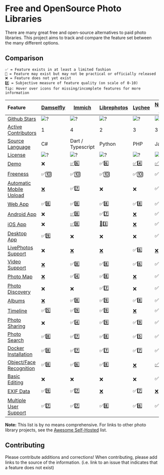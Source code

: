 # Free and OpenSource Photo Libraries

There are many great free and open-source alternatives to paid photo libraries. This project aims to track and compare the feature set between the many different options.

## Comparison

    ✅ = Feature exists in at least a limited fashion
    🚧 = Feature may exist but may not be practical or officially released
    ❌ = Feature does not yet exist
    #️⃣ = Subjective measure of feature quality (on scale of 0-10)
    Tip: Hover over icons for missing/incomplete features for more information


| Feature                                                        | [Damselfly](https://github.com/Webreaper/Damselfly)                       | [Immich](https://github.com/alextran1502/immich)                          | [Librephotos](https://github.com/LibrePhotos/librephotos)                     | [Lychee](https://github.com/LycheeOrg/Lychee)                          | [Nextcloud Photos](https://github.com/nextcloud/photos/)               | [Photonix](https://github.com/photonixapp/photonix)                        | [PiGallery2](https://github.com/bpatrik/pigallery2)                      | [Photoprism](https://github.com/photoprism/photoprism)                        | [Photoview](https://github.com/photoview/photoview)                                                                           | [Piwigo](https://github.com/Piwigo/Piwigo)                          |
| :--------------------------------------------------------------- | --------------------------------------------------------------------------- | --------------------------------------------------------------------------- | ------------------------------------------------------------------------------- | ------------------------------------------------------------------------ | ------------------------------------------------------------------------ | ---------------------------------------------------------------------------- | -------------------------------------------------------------------------- | ------------------------------------------------------------------------------- | ------------------------------------------------------------------------------------------------------------------------------- | --------------------------------------------------------------------- |
| [Github Stars](features.md#github-stars)                       | ![?](https://img.shields.io/github/stars/Webreaper/Damselfly?label=%20)   | ![?](https://img.shields.io/github/stars/alextran1502/immich?label=%20)   | ![?](https://img.shields.io/github/stars/LibrePhotos/librephotos?label=%20)   | ![?](https://img.shields.io/github/stars/LycheeOrg/Lychee?label=%20)   | ![?](https://img.shields.io/github/stars/nextcloud/photos?label=%20)   | ![?](https://img.shields.io/github/stars/photonixapp/photonix?label=%20)   | ![?](https://img.shields.io/github/stars/bpatrik/pigallery2?label=%20)   | ![?](https://img.shields.io/github/stars/photoprism/photoprism?label=%20)     | ![?](https://img.shields.io/github/stars/photoview/photoview?label=%20)                                                       | ![?](https://img.shields.io/github/stars/Piwigo/Piwigo?label=%20)   |
| [Active Contributors](features.md#active-contributors)         | 1                                                                         | 4                                                                         | 2                                                                             | 3                                                                      | 3                                                                      | 1                                                                          | 1                                                                        | 4                                                                             | 1                                                                                                                             | 3                                                                   |
| [Source Language](features.md#source-language)                 | C#                                                                        | Dart / Typescript                                                         | Python                                                                        | PHP                                                                    | JavaScript                                                             | Python                                                                     | TypeScript                                                               | Go                                                                            | Typescript / Go                                                                                                               | PHP                                                                 |
| [License](features.md#license)                                 | ![?](https://img.shields.io/github/license/Webreaper/Damselfly?label=%20) | ![?](https://img.shields.io/github/license/alextran1502/immich?label=%20) | ![?](https://img.shields.io/github/license/LibrePhotos/librephotos?label=%20) | ![?](https://img.shields.io/github/license/LycheeOrg/Lychee?label=%20) | ![?](https://img.shields.io/github/license/nextcloud/photos?label=%20) | ![?](https://img.shields.io/github/license/photonixapp/photonix?label=%20) | ![?](https://img.shields.io/github/license/bpatrik/pigallery2?label=%20) | ![?](https://img.shields.io/static/v1?label=%20&message=GPL-3.0&color=orange) | ![?](https://img.shields.io/github/license/photoview/photoview?label=%20)                                                     | ![?](https://img.shields.io/github/license/Piwigo/Piwigo?label=%20) |
| [Demo](features.md#demo)                                       | ❌                                                                        | [✅6️⃣](https://demo.immich.app/)                     | ✅6️⃣                                                                       | [✅](https://lycheeorg.github.io/demo/)4️⃣                           | [✅](https://nextcloud.com/instant-trial/)7️⃣                        | [✅](https://demo.photonix.org/login)8️⃣                                 | [✅](https://pigallery2.herokuapp.com/gallery)8️⃣                      | [✅](https://try.photoprism.app)9️⃣                                         | [✅](https://photos.qpqp.dk/)9️⃣                                                                                            | [✅](https://piwigo.org/demo)9️⃣                                  |
| [Freeness](features.md#freeness)                               | ✅🔟                                                                      | ✅🔟                                                                      | ✅🔟                                                                          | ✅🔟                                                                   | ✅🔟                                                                   | ✅🔟                                                                       | ✅🔟                                                                     | [🚧](https://photoprism.app/get)7️⃣                                         | ✅🔟                                                                                                                          | ✅🔟                                                                |
| [Automatic Mobile Upload](features.md#automatic-mobile-upload) | [❌](https://github.com/Webreaper/Damselfly/issues/40)                    | ✅7️⃣                                                                   | ❌                                                                            | ❌                                                                     | ✅4️⃣                                                                | ❌                                                                         | ❌                                                                       | ✅6️⃣                                                                       | [❌](https://github.com/photoview/photoview/issues/129)                                                                       | ✅7️⃣                                                             |
| [Web App](features.md#web-app)                                 | ✅8️⃣                                                                   | ✅8️⃣                                                                   | ✅8️⃣                                                                       | ✅8️⃣                                                                | ✅5️⃣                                                                | ✅7️⃣                                                                    | ✅7️⃣                                                                  | ✅7️⃣                                                                       | ✅8️⃣                                                                                                                       | ✅8️⃣                                                             |
| [Android App](features.md#android-app)                         | ❌                                                                        | [✅](https://github.com/alextran1502/immich#step-4-run-mobile-app)8️⃣   | ✅[7️⃣](https://github.com/savvasdalkitsis/uhuruphotos-android)             | [❌](https://github.com/LycheeOrg/Lychee/issues/1013)                  | ✅[4️⃣](https://nextcloud.com/clients/)                              | ✅[4️⃣](https://github.com/photonixapp/photonix-mobile)                  | ❌                                                                       | [🚧](https://docs.photoprism.app/user-guide/pwa/)4️⃣                        | [🚧](https://github.com/photoview/photoview/issues/701https://apps.apple.com/dk/app/photoview-media-gallery/id157838027)3️⃣ | [✅](https://www.piwigo.org/mobile-applications)7️⃣               |
| [iOS App](features.md#ios-app)                                 | ❌                                                                        | [✅](https://github.com/alextran1502/immich#step-4-run-mobile-app)8️⃣   | [🚧](https://github.com/LibrePhotos/librephotos-mobile)3️⃣                  | [❌](https://github.com/LycheeOrg/Lychee/issues/1013)                  | ✅[5️⃣](https://nextcloud.com/clients/)                              | ✅[4️⃣](https://github.com/photonixapp/photonix-mobile)                  | ❌                                                                       | [🚧](https://docs.photoprism.app/user-guide/pwa/)4️⃣                        | [✅](https://apps.apple.com/dk/app/photoview-media-gallery/id1578380271)6️⃣                                                 | [✅](https://www.piwigo.org/mobile-applications)7️⃣               |
| [Desktop App](features.md#desktop-app)                         | ✅9️⃣                                                                   | ❌                                                                        | ❌                                                                            | ❌                                                                     | ✅2️⃣                                                                | [❌](https://github.com/photonixapp/photonix/issues/61)                    | ❌                                                                       | ❌                                                                            | ❌                                                                                                                            | ❌                                                                  |
| [LivePhotos Support](features.md#livephotos-support)           | ❌                                                                        | [❌](https://github.com/alextran1502/immich/issues/160)                   | [❌](https://github.com/LibrePhotos/librephotos/issues/287)                   | ✅[6️⃣](https://github.com/LycheeOrg/Lychee/issues/1283)             | [❌](https://github.com/nextcloud/photos/issues/344)                                                                | [❌](https://github.com/photonixapp/photonix/issues/250)                   | ❌                                                                       | ✅7️⃣                                                                       | [❌](https://github.com/photoview/photoview/issues/273)                                                                       | [❌](https://github.com/Piwigo/Piwigo/issues/1677)                  |
| [Video Support](features.md#video-support)                     | [❌](https://github.com/Webreaper/Damselfly/issues/82)                    | ✅8️⃣                                                                   | ✅8️⃣                                                                       | ✅6️⃣                                                                | ✅6️⃣                                                                | [❌](https://github.com/photonixapp/photonix/issues/295)                   | ✅8️⃣                                                                  | ✅7️⃣                                                                       | ✅7️⃣                                                                                                                       | ✅4️⃣                                                             |
| [Photo Map](features.md#photo-map)                             | [❌](https://github.com/Webreaper/Damselfly/issues/312)                   | ✅4️⃣                                                                   | ✅8️⃣                                                                       | [❌](https://github.com/LycheeOrg/Lychee/issues/1051)                  | ✅7️⃣                                                                | ✅9️⃣                                                                    | ✅8️⃣                                                                  | ✅6️⃣                                                                       | ✅8️⃣                                                                                                                       | ❌                                                                  |
| [Photo Discovery](features.md#photo-discovery)                 | ❌                                                                        | ❌                                                                        | ✅7️⃣                                                                       | ❌                                                                     | ✅6️⃣                                                                | ❌                                                                         | ❌                                                                       | ✅6️⃣                                                                       | ❌                                                                                                                            | ✅1️⃣                                                             |
| [Albums](features.md#albums)                                   | [❌](https://github.com/Webreaper/Damselfly/issues/238)                   | ✅8️⃣                                                                   | ✅9️⃣                                                                       | ✅8️⃣                                                                | ✅7️⃣                                                                | ✅5️⃣                                                                    | ✅6️⃣                                                                  | ✅8️⃣                                                                       | ✅6️⃣                                                                                                                       | ✅8️⃣                                                             |
| [Timeline](features.md#timeline)                               | ✅5️⃣                                                                   | ✅9️⃣                                                                   | ✅9️⃣                                                                       | [❌](https://github.com/LycheeOrg/Lychee/issues/1050)                  | ✅6️⃣                                                                | ✅5️⃣                                                                    | ✅5️⃣                                                                  | ✅5️⃣                                                                       | ✅9️⃣                                                                                                                       | ✅3️⃣                                                             |
| [Photo Sharing](features.md#photo-sharing)                     | ❌                                                                        | ✅4️⃣                                                                   | ✅9️⃣                                                                       | ✅9️⃣                                                                | ✅6️⃣                                                                | ❌                                                                         | ✅7️⃣                                                                  | ✅7️⃣                                                                       | ✅8️⃣                                                                                                                       | ✅5️⃣                                                             |
| [Photo Search](features.md#photo-search)                       | ✅8️⃣                                                                   | ✅7️⃣                                                                   | ✅8️⃣                                                                       | ✅5️⃣                                                                | ✅3️⃣                                                                | ✅8️⃣                                                                    | ✅7️⃣                                                                  | ✅8️⃣                                                                       | ✅5️⃣                                                                                                                       | ✅7️⃣                                                             |
| [Docker Installation](features.md#docker-installation)         | ✅8️⃣                                                                   | ✅7️⃣                                                                   | ✅7️⃣                                                                       | ✅7️⃣                                                                | ✅6️⃣                                                                | ✅8️⃣                                                                    | ✅7️⃣                                                                  | ✅6️⃣                                                                       | ✅8️⃣                                                                                                                       | [🚧](https://github.com/Piwigo/Piwigo/pull/816)7️⃣                |
| [Object/Face Recognition](features.md#object/face-recognition) | ✅8️⃣                                                                   | ✅6️⃣                                                                   | ✅8️⃣                                                                       | [❌](https://github.com/LycheeOrg/Lychee/issues/1266)                  | [✅5️⃣](https://github.com/nextcloud/photos/issues/144)             | ✅8️⃣                                                                    | ✅6️⃣                                                                  | ✅9️⃣                                                                       | ✅6️⃣                                                                                                                       | [🚧](https://github.com/Piwigo/Piwigo/issues/1159)                  |
| [Basic Editing](features.md#basic-editing)                     | ❌                                                                        | ❌                                                                        | ❌                                                                            | ❌                                                                     | ✅6️⃣                                                         | ❌                                                                         | ❌                                                                       | ❌                                                                            | ❌                                                                                                                            | ❌                                                                  |
| [EXIF Data](features.md#exif-data)                             | ✅9️⃣                                                                   | ✅7️⃣                                                                   | [❌](https://github.com/LibrePhotos/librephotos/issues/77)                    | ✅7️⃣                                                                | [❌](https://github.com/nextcloud/photos/issues/226)                   | ✅7️⃣                                                                    | ✅7️⃣                                                                  | ✅9️⃣                                                                       | ✅7️⃣                                                                                                                       | ✅7️⃣                                                             |
| [Multiple User Support](features.md#multiple-user-support)     | ✅7️⃣                                                                   | ✅7️⃣                                                                   | ✅8️⃣                                                                       | ✅6️⃣                                                                | ✅7️⃣                                                                | ✅7️⃣                                                                    | ✅7️⃣                                                                  | [❌](https://github.com/photoprism/photoprism/issues/98)                      | ✅6️⃣                                                                                                                       | ✅8️⃣                                                             |

**Note:** This list is by no means comprehensive. For links to other photo library projects, see the [Awesome Self-Hosted](https://github.com/awesome-selfhosted/awesome-selfhosted#photo-and-video-galleries) list.

## Contributing

Please contribute additions and corrections!
When contributing, please add links to the source of the information.
(i.e. link to an issue that indicates that a feature does not exist)
